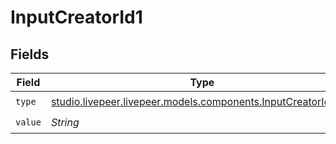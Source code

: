 # InputCreatorId1


## Fields

| Field                                                                                                          | Type                                                                                                           | Required                                                                                                       | Description                                                                                                    |
| -------------------------------------------------------------------------------------------------------------- | -------------------------------------------------------------------------------------------------------------- | -------------------------------------------------------------------------------------------------------------- | -------------------------------------------------------------------------------------------------------------- |
| `type`                                                                                                         | [studio.livepeer.livepeer.models.components.InputCreatorIdType](../../models/components/InputCreatorIdType.md) | :heavy_check_mark:                                                                                             | N/A                                                                                                            |
| `value`                                                                                                        | *String*                                                                                                       | :heavy_check_mark:                                                                                             | N/A                                                                                                            |